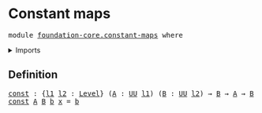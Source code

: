 # Constant maps

<pre class="Agda"><a id="26" class="Keyword">module</a> <a id="33" href="foundation-core.constant-maps.html" class="Module">foundation-core.constant-maps</a> <a id="63" class="Keyword">where</a>
</pre>
<details><summary>Imports</summary>

<pre class="Agda"><a id="119" class="Keyword">open</a> <a id="124" class="Keyword">import</a> <a id="131" href="foundation.universe-levels.html" class="Module">foundation.universe-levels</a>
</pre>
</details>

## Definition

<pre class="Agda"><a id="const"></a><a id="198" href="foundation-core.constant-maps.html#198" class="Function">const</a> <a id="204" class="Symbol">:</a> <a id="206" class="Symbol">{</a><a id="207" href="foundation-core.constant-maps.html#207" class="Bound">l1</a> <a id="210" href="foundation-core.constant-maps.html#210" class="Bound">l2</a> <a id="213" class="Symbol">:</a> <a id="215" href="Agda.Primitive.html#591" class="Postulate">Level</a><a id="220" class="Symbol">}</a> <a id="222" class="Symbol">(</a><a id="223" href="foundation-core.constant-maps.html#223" class="Bound">A</a> <a id="225" class="Symbol">:</a> <a id="227" href="Agda.Primitive.html#320" class="Primitive">UU</a> <a id="230" href="foundation-core.constant-maps.html#207" class="Bound">l1</a><a id="232" class="Symbol">)</a> <a id="234" class="Symbol">(</a><a id="235" href="foundation-core.constant-maps.html#235" class="Bound">B</a> <a id="237" class="Symbol">:</a> <a id="239" href="Agda.Primitive.html#320" class="Primitive">UU</a> <a id="242" href="foundation-core.constant-maps.html#210" class="Bound">l2</a><a id="244" class="Symbol">)</a> <a id="246" class="Symbol">→</a> <a id="248" href="foundation-core.constant-maps.html#235" class="Bound">B</a> <a id="250" class="Symbol">→</a> <a id="252" href="foundation-core.constant-maps.html#223" class="Bound">A</a> <a id="254" class="Symbol">→</a> <a id="256" href="foundation-core.constant-maps.html#235" class="Bound">B</a>
<a id="258" href="foundation-core.constant-maps.html#198" class="Function">const</a> <a id="264" href="foundation-core.constant-maps.html#264" class="Bound">A</a> <a id="266" href="foundation-core.constant-maps.html#266" class="Bound">B</a> <a id="268" href="foundation-core.constant-maps.html#268" class="Bound">b</a> <a id="270" href="foundation-core.constant-maps.html#270" class="Bound">x</a> <a id="272" class="Symbol">=</a> <a id="274" href="foundation-core.constant-maps.html#268" class="Bound">b</a>
</pre>